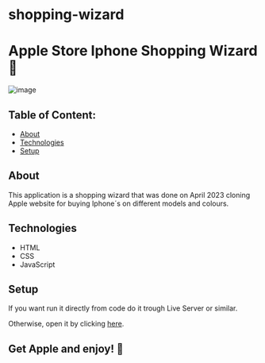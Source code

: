 # shopping-wizard

# Apple Store Iphone Shopping Wizard 📱



![image](https://github.com/ali-hourag/iphone-shopping-wizard/assets/129792624/f5729e81-5ba1-4992-b497-783f0130ae04)






## Table of Content:

- [About](#about)
- [Technologies](#technologies)
- [Setup](#setup)

## About

This application is a shopping wizard that was done on April 2023 cloning Apple website for buying Iphone´s on different models and colours.


## Technologies
- HTML
- CSS
- JavaScript


## Setup
If you want run it directly from code do it trough Live Server or similar.
<br/>

Otherwise, open it by clicking <a href="https://iphone-shopping-wizard.vercel.app/">here<a/>.

## Get Apple and enjoy! 📱
